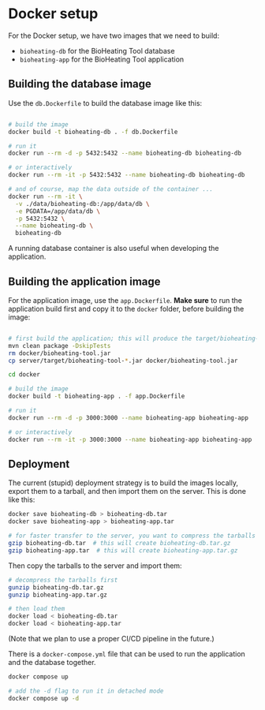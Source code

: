 # Docker setup

For the Docker setup, we have two images that we need to build:

+ `bioheating-db` for the BioHeating Tool database
+ `bioheating-app` for the BioHeating Tool application


## Building the database image

Use the `db.Dockerfile` to build the database image like this:

```bash

# build the image
docker build -t bioheating-db . -f db.Dockerfile

# run it
docker run --rm -d -p 5432:5432 --name bioheating-db bioheating-db

# or interactively
docker run --rm -it -p 5432:5432 --name bioheating-db bioheating-db

# and of course, map the data outside of the container ...
docker run --rm -it \
  -v ./data/bioheating-db:/app/data/db \
  -e PGDATA=/app/data/db \
  -p 5432:5432 \
  --name bioheating-db \
  bioheating-db
```

A running database container is also useful when developing the application.


## Building the application image

For the application image, use the `app.Dockerfile`. **Make sure** to run the
application build first and copy it to the `docker` folder, before building the
image:

```bash

# first build the application; this will produce the target/bioheating-tool.jar file
mvn clean package -DskipTests
rm docker/bioheating-tool.jar
cp server/target/bioheating-tool-*.jar docker/bioheating-tool.jar

cd docker

# build the image
docker build -t bioheating-app . -f app.Dockerfile

# run it
docker run --rm -d -p 3000:3000 --name bioheating-app bioheating-app

# or interactively
docker run --rm -it -p 3000:3000 --name bioheating-app bioheating-app
```


## Deployment

The current (stupid) deployment strategy is to build the images locally, export
them to a tarball, and then import them on the server. This is done like this:

```bash
docker save bioheating-db > bioheating-db.tar
docker save bioheating-app > bioheating-app.tar

# for faster transfer to the server, you want to compress the tarballs
gzip bioheating-db.tar  # this will create bioheating-db.tar.gz
gzip bioheating-app.tar  # this will create bioheating-app.tar.gz
```

Then copy the tarballs to the server and import them:

```bash
# decompress the tarballs first
gunzip bioheating-db.tar.gz
gunzip bioheating-app.tar.gz

# then load them
docker load < bioheating-db.tar
docker load < bioheating-app.tar
```

(Note that we plan to use a proper CI/CD pipeline in the future.)

There is a `docker-compose.yml` file that can be used to run the application
and the database together.

```bash
docker compose up

# add the -d flag to run it in detached mode
docker compose up -d
```

